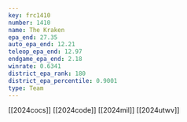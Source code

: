 ```yaml
---
key: frc1410
number: 1410
name: The Kraken
epa_end: 27.35
auto_epa_end: 12.21
teleop_epa_end: 12.97
endgame_epa_end: 2.18
winrate: 0.6341
district_epa_rank: 180
district_epa_percentile: 0.9001
type: Team
---
```

[[2024cocs]]
[[2024code]]
[[2024mil]]
[[2024utwv]]

